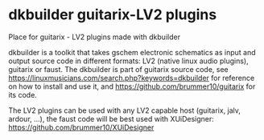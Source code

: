 # dkbuilder guitarix-LV2 plugins
Place for guitarix - LV2 plugins made with dkbuilder

dkbuilder is a toolkit that takes gschem electronic schematics as input and output source code in different formats:
LV2 (native linux audio plugins), guitarix or faust. 
The dkbuilder is part of guitarix source code, see https://linuxmusicians.com/search.php?keywords=dkbuilder for reference on how to install and use it, and https://github.com/brummer10/guitarix for its code.

The LV2 plugins can be used with any LV2 capable host (guitarix, jalv, ardour, ...), the faust code will be best used with XUiDesigner:
https://github.com/brummer10/XUiDesigner
